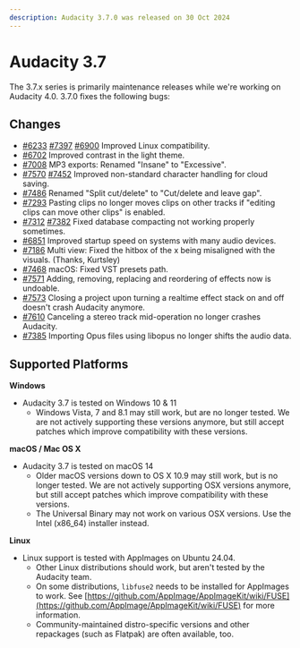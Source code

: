 ```yaml
---
description: Audacity 3.7.0 was released on 30 Oct 2024
---
```


# Audacity 3.7

The 3.7.x series is primarily maintenance releases while we're working on Audacity 4.0. 3.7.0 fixes the following bugs:

## Changes

* [#6233](https://github.com/audacity/audacity/issues/6233) [#7397](https://github.com/audacity/audacity/issues/7397) [#6900](https://github.com/audacity/audacity/issues/6900) Improved Linux compatibility.
* [#6702](https://github.com/audacity/audacity/issues/6702) Improved contrast in the light theme.
* [#7008](https://github.com/audacity/audacity/issues/7008) MP3 exports: Renamed "Insane" to "Excessive".
* [#7570](https://github.com/audacity/audacity/issues/7570) [#7452](https://github.com/audacity/audacity/issues/7452) Improved non-standard character handling for cloud saving.
* [#7486](https://github.com/audacity/audacity/issues/7486) Renamed "Split cut/delete" to "Cut/delete and leave gap".
* [#7293](https://github.com/audacity/audacity/issues/7293) Pasting clips no longer moves clips on other tracks if "editing clips can move other clips" is enabled.
* [#7312](https://github.com/audacity/audacity/issues/7312) [#7382](https://github.com/audacity/audacity/issues/7382) Fixed database compacting not working properly sometimes.
* [#6851](https://github.com/audacity/audacity/issues/6851) Improved startup speed on systems with many audio devices.
* [#7186](https://github.com/audacity/audacity/issues/7186) Multi view: Fixed the hitbox of the x being misaligned with the visuals. (Thanks, Kurtsley)
* [#7468](https://github.com/audacity/audacity/issues/7468) macOS: Fixed VST presets path.
* [#7571](https://github.com/audacity/audacity/issues/7571) Adding, removing, replacing and reordering of effects now is undoable.
* [#7573](https://github.com/audacity/audacity/issues/7573) Closing a project upon turning a realtime effect stack on and off doesn't crash Audacity anymore.
* [#7610](https://github.com/audacity/audacity/issues/7610) Canceling a stereo track mid-operation no longer crashes Audacity.
* [#7385](https://github.com/audacity/audacity/issues/7385) Importing Opus files using libopus no longer shifts the audio data.



## Supported Platforms

**Windows**

* Audacity 3.7 is tested on Windows 10 & 11
  * Windows Vista, 7 and 8.1 may still work, but are no longer tested. We are not actively supporting these versions anymore, but still accept patches which improve compatibility with these versions.

**macOS / Mac OS X**

* Audacity 3.7 is tested on macOS 14
  * Older macOS versions down to OS X 10.9 may still work, but is no longer tested. We are not actively supporting OSX versions anymore, but still accept patches which improve compatibility with these versions.
  * The Universal Binary may not work on various OSX versions. Use the Intel (x86\_64) installer instead.

**Linux**

* Linux support is tested with AppImages on Ubuntu 24.04.
  * Other Linux distributions should work, but aren't tested by the Audacity team.
  * On some distributions, `libfuse2` needs to be installed for AppImages to work. See [https://github.com/AppImage/AppImageKit/wiki/FUSE](https://github.com/AppImage/AppImageKit/wiki/FUSE) for more information.
  * Community-maintained distro-specific versions and other repackages (such as Flatpak) are often available, too.
